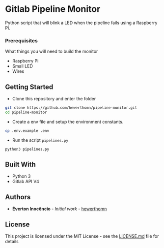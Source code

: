 # Gitlab Pipeline Monitor

Python script that will blink a LED when the pipeline fails using a Raspberry Pi. 


### Prerequisites

What things you will need to build the monitor

- Raspberry Pi
- Small LED
- Wires


## Getting Started

* Clone this repository and enter the folder
```bash
git clone https://github.com/hewerthomn/pipeline-monitor.git
cd pipeline-monitor
```
* Create a env file and setup the environment constants.
```bash
cp .env.example .env
```
* Run the script `pipelines.py`
```bash
python3 pipelines.py
```

## Built With

* Python 3
* Gitlab API V4


## Authors

* **Éverton Inocêncio** - *Initial work* - [hewerthomn](https://github.com/hewerthomn)


## License

This project is licensed under the MIT License - see the [LICENSE.md](LICENSE.md) file for details
